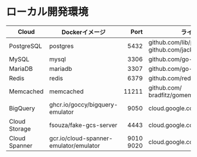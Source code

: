 # ローカル開発環境

| Cloud | Dockerイメージ | Port | ライブラリ |
| --- | --- | ---: | --- |
| PostgreSQL | postgres | 5432 | github.com/lib/pq<br>github.com/jackc/pgx/v5 |
| MySQL | mysql | 3306 | github.com/go-sql-driver/mysql |
| MariaDB | mariadb | 3307 | github.com/go-sql-driver/mysql |
| Redis | redis | 6379 | github.com/redis/go-redis/v9 |
| Memcached | memcached | 11211 | github.com/<br>bradfitz/gomemcache/memcache |
| BigQuery | ghcr.io/goccy/bigquery-emulator | 9050 | cloud.google.com/go/bigquery |
| Cloud Storage | fsouza/fake-gcs-server | 4443 | cloud.google.com/go/storage |
| Cloud Spanner | gcr.io/cloud-spanner-emulator/emulator | 9010<br>9020| cloud.google.com/go/spanner |
